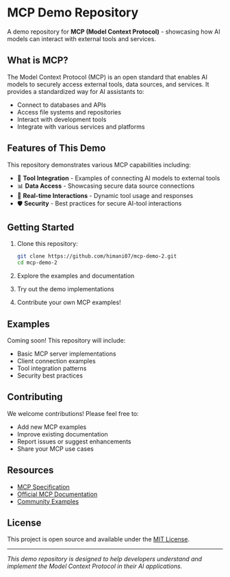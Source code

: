 # MCP Demo Repository

A demo repository for **MCP (Model Context Protocol)** - showcasing how AI models can interact with external tools and services.

## What is MCP?

The Model Context Protocol (MCP) is an open standard that enables AI models to securely access external tools, data sources, and services. It provides a standardized way for AI assistants to:

- Connect to databases and APIs
- Access file systems and repositories  
- Interact with development tools
- Integrate with various services and platforms

## Features of This Demo

This repository demonstrates various MCP capabilities including:

- 🔧 **Tool Integration** - Examples of connecting AI models to external tools
- 📊 **Data Access** - Showcasing secure data source connections
- 🔄 **Real-time Interactions** - Dynamic tool usage and responses
- 🛡️ **Security** - Best practices for secure AI-tool interactions

## Getting Started

1. Clone this repository:
   ```bash
   git clone https://github.com/himani07/mcp-demo-2.git
   cd mcp-demo-2
   ```

2. Explore the examples and documentation
3. Try out the demo implementations
4. Contribute your own MCP examples!

## Examples

Coming soon! This repository will include:

- Basic MCP server implementations
- Client connection examples
- Tool integration patterns
- Security best practices

## Contributing

We welcome contributions! Please feel free to:

- Add new MCP examples
- Improve existing documentation
- Report issues or suggest enhancements
- Share your MCP use cases

## Resources

- [MCP Specification](https://spec.modelcontextprotocol.io/)
- [Official MCP Documentation](https://modelcontextprotocol.io/)
- [Community Examples](https://github.com/modelcontextprotocol)

## License

This project is open source and available under the [MIT License](LICENSE).

---

*This demo repository is designed to help developers understand and implement the Model Context Protocol in their AI applications.*
